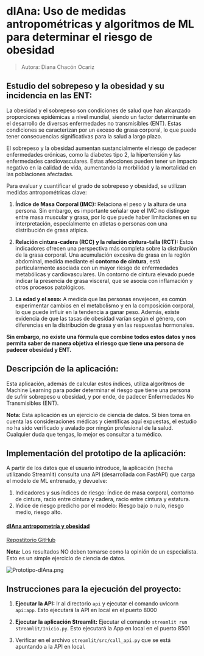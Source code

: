 # dIAna: Uso de medidas antropométricas y algoritmos de ML para determinar el riesgo de obesidad 

>Autora: Diana Chacón Ocariz


## Estudio del sobrepeso y la obesidad y su incidencia en las ENT:

La obesidad y el sobrepeso son condiciones de salud que han alcanzado proporciones epidémicas a nivel mundial, siendo un factor determinante en el desarrollo de diversas enfermedades no transmisibles (ENT). Estas condiciones se caracterizan por un exceso de grasa corporal, lo que puede tener consecuencias significativas para la salud a largo plazo.

El sobrepeso y la obesidad aumentan sustancialmente el riesgo de padecer enfermedades crónicas, como la diabetes tipo 2, la hipertensión y las enfermedades cardiovasculares. Estas afecciones pueden tener un impacto negativo en la calidad de vida, aumentando la morbilidad y la mortalidad en las poblaciones afectadas.

Para evaluar y cuantificar el grado de sobrepeso y obesidad, se utilizan medidas antropométricas clave:

1. **Índice de Masa Corporal (IMC):** Relaciona el peso y la altura de una persona. Sin embargo, es importante señalar que el IMC no distingue entre masa muscular y grasa, por lo que puede haber limitaciones en su interpretación, especialmente en atletas o personas con una distribución de grasa atípica.

2. **Relación cintura-cadera (RCC) y la relación cintura-talla (RCT):** Estos indicadores ofrecen una perspectiva más completa sobre la distribución de la grasa corporal. Una acumulación excesiva de grasa en la región abdominal, medida mediante el **contorno de cintura**, está particularmente asociada con un mayor riesgo de enfermedades metabólicas y cardiovasculares. Un contorno de cintura elevado puede indicar la presencia de grasa visceral, que se asocia con inflamación y otros procesos patológicos.

3. **La edad y el sexo:** A medida que las personas envejecen, es común experimentar cambios en el metabolismo y en la composición corporal, lo que puede influir en la tendencia a ganar peso. Además, existe evidencia de que las tasas de obesidad varían según el género, con diferencias en la distribución de grasa y en las respuestas hormonales.

**Sin embargo, no existe una fórmula que combine todos estos datos y nos permita saber de manera objetiva el riesgo que tiene una persona de padecer obesidad y ENT.**

## Descripción de la aplicación:

Esta aplicación, además de calcular estos índices, utiliza algoritmos de Machine Learning para poder determinar el riesgo que tiene una persona de sufrir sobrepeso u obesidad, y por ende, de padecer Enfermedades No Transmisibles (ENT).

**Nota:** Esta aplicación es un ejercicio de ciencia de datos. Si bien toma en cuenta las consideraciones médicas y científicas aquí expuestas, el estudio no ha sido verificado y avalado por ningún profesional de la salud. Cualquier duda que tengas, lo mejor es consultar a tu médico.

## Implementación del prototipo de la aplicación:

A partir de los datos que el usuario introduce, la aplicación (hecha utilizando Streamlit) consulta una API (desarrollada con FastAPI) que carga el modelo de ML entrenado, y devuelve:

1. Indicadores y sus índices de riesgo: Índice de masa corporal, contorno de cintura, racio entre cintura y cadera, racio entre cintura y estatura.
2. Ińdice de riesgo predicho por el modelo: Riesgo bajo o nulo, riesgo medio, riesgo alto.

#### [dIAna antropometría y obesidad](https://diana-antropometria.streamlit.app/)

[Repostitorio GitHub](https://github.com/dchaconoca/antropometria-app)

**Nota:** Los resultados NO deben tomarse como la opinión de un especialista. Esto es un simple ejercicio de ciencia de datos.


![Prototipo-dIAna.png](attachment:Prototipo-dIAna.png)


## Instrucciones para la ejecución del proyecto:

1. **Ejecutar la API:** Ir al directorio `api` y ejecutar el comando uvicorn `api:app`. Esto ejecutará la API en local en el puerto 8000

2. **Ejecutar la aplicación Streamlit:** Ejecutar el comando `streamlit run streamlit/Inicio.py`. Esto ejecutará la App en local en el puerto 8501

3. Verificar en el archivo `streamlit/src/call_api.py` que se está apuntando a la API en local.

    